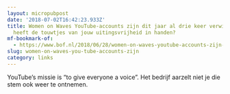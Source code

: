 ```yaml
---
layout: micropubpost
date: '2018-07-02T16:42:23.933Z'
title: Women on Waves YouTube-accounts zijn dit jaar al drie keer verwijderd: wie
  heeft de touwtjes van jouw uitingsvrijheid in handen?
mf-bookmark-of:
  - https://www.bof.nl/2018/06/28/women-on-waves-youtube-accounts-zijn-dit-jaar-al-drie-keer-verwijderd-wie-heeft-de-touwtjes-van-jouw-uitingsvrijheid-in-handen/
slug: women-on-waves-you-tube-accounts-zijn
category: links
---
```

YouTube’s missie is “to give everyone a voice”. Het bedrijf aarzelt niet je die stem ook weer te ontnemen.
